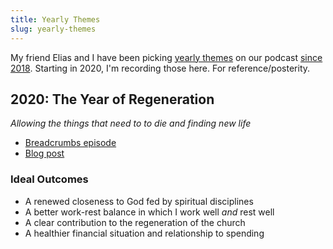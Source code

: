 ```yaml
---
title: Yearly Themes
slug: yearly-themes
---
```


My friend Elias and I have been picking [yearly themes](https://youtu.be/NVGuFdX5guE) on our podcast [since 2018](https://breadcrumbsfm.com/?name=breadcrumbs69.mp3). Starting in 2020, I'm recording those here. For reference/posterity.

## 2020: The Year of Regeneration

*Allowing the things that need to to die and finding new life*

- [Breadcrumbs episode](https://breadcrumbsfm.com/?name=breadcrumbs163.mp3)
- [Blog post](/2020/regeneration/)

### Ideal Outcomes

- A renewed closeness to God fed by spiritual disciplines
- A better work-rest balance in which I work well *and* rest well
- A clear contribution to the regeneration of the church
- A healthier financial situation and relationship to spending
